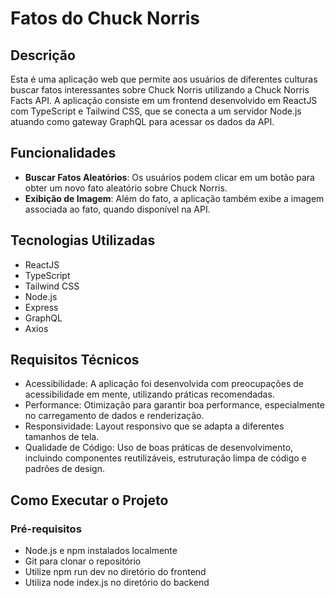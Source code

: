 # Fatos do Chuck Norris 

## Descrição
Esta é uma aplicação web que permite aos usuários de diferentes culturas buscar fatos interessantes sobre Chuck Norris utilizando a Chuck Norris Facts API. A aplicação consiste em um frontend desenvolvido em ReactJS com TypeScript e Tailwind CSS, que se conecta a um servidor Node.js atuando como gateway GraphQL para acessar os dados da API.

## Funcionalidades
- **Buscar Fatos Aleatórios**: Os usuários podem clicar em um botão para obter um novo fato aleatório sobre Chuck Norris.
- **Exibição de Imagem**: Além do fato, a aplicação também exibe a imagem associada ao fato, quando disponível na API.

## Tecnologias Utilizadas
- ReactJS
- TypeScript
- Tailwind CSS
- Node.js
- Express
- GraphQL
- Axios

## Requisitos Técnicos
- Acessibilidade: A aplicação foi desenvolvida com preocupações de acessibilidade em mente, utilizando práticas recomendadas.
- Performance: Otimização para garantir boa performance, especialmente no carregamento de dados e renderização.
- Responsividade: Layout responsivo que se adapta a diferentes tamanhos de tela.
- Qualidade de Código: Uso de boas práticas de desenvolvimento, incluindo componentes reutilizáveis, estruturação limpa de código e padrões de design.

## Como Executar o Projeto
### Pré-requisitos
- Node.js e npm instalados localmente
- Git para clonar o repositório
- Utilize npm run dev no diretório do frontend
- Utiliza node index.js no diretório do backend